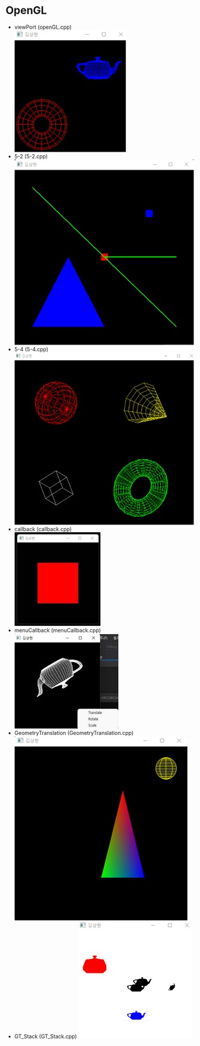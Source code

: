 # OpenGL
- viewPort (openGL.cpp)   
![viewPort](/images/openGL.png)
- 5-2 (5-2.cpp)     
![5-2](/images/5-2.png)
- 5-4 (5-4.cpp)       
![5-4](/images/5-4.png)
- callback (callback.cpp)   
![callback](/images/callback.png)
- menuCallback (menuCallback.cpp)   
![menuCallback](/images/menuCallback.png)
- GeometryTranslation (GeometryTranslation.cpp)   
![GeometryTranslation](/images/GeometryTranslation.png)
- GT_Stack (GT_Stack.cpp)
![GT_Stack](/images/GT_Stack.png)
